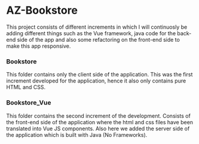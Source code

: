 # AZ-Bookstore

This project consists of different increments in which I will continuosly be adding different things such as the Vue framework, java code for the back-end side of the app and also some refactoring on the front-end side to make this app responsive.
### Bookstore
This folder contains only the client side of the application. This was the first increment developed for the application, hence it also only contains pure HTML and CSS.

### Bookstore_Vue
This folder contains the second increment of the development. Consists of the front-end side of the application where the html and css files have been translated into Vue JS components. Also here we added the server side of the application which is built with Java (No Frameworks).
